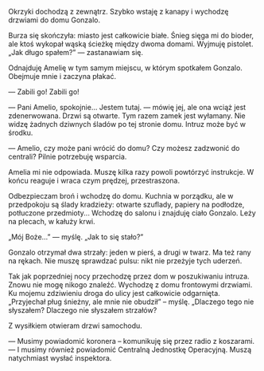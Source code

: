 <p>Okrzyki dochodzą z zewnątrz. Szybko wstaję z kanapy i wychodzę drzwiami do domu Gonzalo.</p>

<p>Burza się skończyła: miasto jest całkowicie białe. Śnieg sięga mi do bioder, ale ktoś wykopał
wąską ścieżkę między dwoma domami. Wyjmuję pistolet. „Jak długo spałem?” — zastanawiam się.</p>

<p>Odnajduję Amelię w tym samym miejscu, w którym spotkałem Gonzalo. Obejmuje mnie i zaczyna płakać.</p>

<p>— Zabili go! Zabili go!</p>

<p>— Pani Amelio, spokojnie… Jestem tutaj. — mówię jej, ale ona wciąż jest zdenerwowana. Drzwi są otwarte.
Tym razem zamek jest wyłamany. Nie widzę żadnych dziwnych śladów po tej stronie domu. Intruz może być w środku.</p>

<p>— Amelio, czy może pani wrócić do domu? Czy możesz zadzwonić do centrali? Pilnie potrzebuję wsparcia.</p>

<p>Amelia mi nie odpowiada. Muszę kilka razy powoli powtórzyć instrukcje. W końcu reaguje i wraca czym prędzej, przestraszona.</p>

<p>Odbezpieczam broń i wchodzę do domu. Kuchnia w porządku, ale w przedpokoju są ślady kradzieży: otwarte szuflady,
papiery na podłodze, potłuczone przedmioty... Wchodzę do salonu i znajduję ciało Gonzalo. Leży na plecach, w kałuży krwi.</p>

<p>„Mój Boże…” — myślę. „Jak to się stało?”</p>

<p>Gonzalo otrzymał dwa strzały: jeden w pierś, a drugi w twarz. Ma też rany na rękach. Nie muszę sprawdzać
pulsu: nikt nie przeżyje tych uderzeń.</p>

<p>Tak jak poprzedniej nocy przechodzę przez dom w poszukiwaniu intruza. Znowu nie mogę nikogo znaleźć. Wychodzę
z domu frontowymi drzwiami. Ku mojemu zdziwieniu droga do ulicy jest całkowicie odgarnięta. „Przyjechał pług śnieżny,
ale mnie nie obudził” – myślę. „Dlaczego tego nie słyszałem? Dlaczego nie słyszałem strzałów?</p>

<p>Z wysiłkiem otwieram drzwi samochodu.</p>

<p>— Musimy powiadomić koronera – komunikuję się przez radio z koszarami. — I musimy również powiadomić Centralną
Jednostkę Operacyjną. Muszą natychmiast wysłać inspektora.</p>
